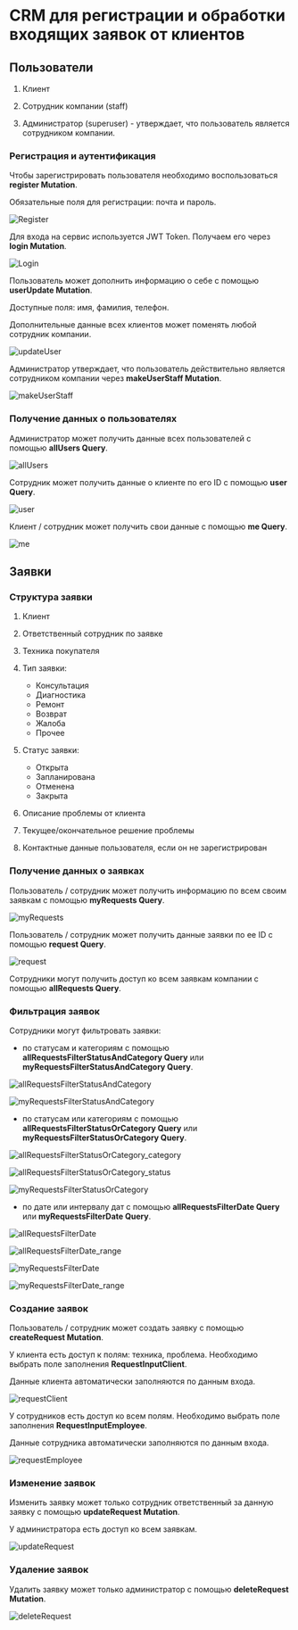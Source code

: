 # CRM для регистрации и обработки входящих заявок от клиентов

## Пользователи

1. Клиент

2. Сотрудник компании (staff)

3. Администратор (superuser) - утверждает, что пользователь является сотрудником компании.

### Регистрация и аутентификация

Чтобы зарегистрировать пользователя необходимо воспользоваться **register Mutation**.

Обязательные поля для регистрации: почта и пароль.

![Register](img/register.png)

Для входа на сервис используется JWT Token. Получаем его через **login Mutation**.

![Login](img/login.png)

Пользователь может дополнить информацию о себе с помощью **userUpdate Mutation**.

Доступные поля: имя, фамилия, телефон.

Дополнительные данные всех клиентов может поменять любой сотрудник компании.

![updateUser](img/updateUser.png)

Администратор утверждает, что пользователь действительно является сотрудником компании через **makeUserStaff Mutation**.

![makeUserStaff](img/makeUserStaff.png)

### Получение данных о пользователях

Администратор может получить данные всех пользователей с помощью **allUsers Query**.

![allUsers](img/allUsers.png)

Сотрудник может получить данные о клиенте по его ID c помощью **user Query**.

![user](img/user.png)

Клиент / сотрудник может получить свои данные с помощью **me Query**.

![me](img/me.png)

## Заявки

### Структура заявки

1. Клиент

2. Ответственный сотрудник по заявке

3. Техника покупателя

4. Тип заявки:

    - Консультация
    - Диагностика
    - Ремонт
    - Возврат
    - Жалоба
    - Прочее

5. Статус заявки:

    - Открыта
    - Запланирована
    - Отменена
    - Закрыта

6. Описание проблемы от клиента

7. Текущее/окончательное решение проблемы

8. Контактные данные пользователя, если он не зарегистрирован

### Получение данных о заявках

Пользователь / сотрудник может получить информацию по всем своим заявкам с помощью **myRequests Query**.

![myRequests](img/myRequests.png)

Пользователь / сотрудник может получить данные заявки по ее ID с помощью **request Query**.

![request](img/request.png)

Сотрудники могут получить доступ ко всем заявкам компании с помощью **allRequests Query**.

### Фильтрация заявок

Сотрудники могут фильтровать заявки:

- по статусам и категориям с помощью **allRequestsFilterStatusAndCategory Query** или **myRequestsFilterStatusAndCategory Query**.

![allRequestsFilterStatusAndCategory](img/allRequestsFilterStatusAndCategory.png)

![myRequestsFilterStatusAndCategory](img/myRequestsFilterStatusAndCategory.png)

- по статусам или категориям с помощью **allRequestsFilterStatusOrCategory Query** или **myRequestsFilterStatusOrCategory Query**.

![allRequestsFilterStatusOrCategory_category](img/allRequestsFilterStatusOrCategory_category.png)

![allRequestsFilterStatusOrCategory_status](img/allRequestsFilterStatusOrCategory_status.png)

![myRequestsFilterStatusOrCategory](img/myRequestsFilterStatusOrCategory.png)

- по дате или интервалу дат с помощью  **allRequestsFilterDate Query** или **myRequestsFilterDate Query**.

![allRequestsFilterDate](img/allRequestsFilterDate.png)

![allRequestsFilterDate_range](img/allRequestsFilterDate_range.png)

![myRequestsFilterDate](img/myRequestsFilterDate.png)

![myRequestsFilterDate_range](img/myRequestsFilterDate_range.png)

### Создание заявок

Пользователь / сотрудник может создать заявку с помощью **createRequest Mutation**.

У клиента есть доступ к полям: техника, проблема. Необходимо выбрать поле заполнения **RequestInputClient**.

Данные клиента автоматически заполняются по данным входа.

![requestClient](img/requestClient.png)

У сотрудников есть доступ ко всем полям. Необходимо выбрать поле заполнения **RequestInputEmployee**.

Данные сотрудника автоматически заполняются по данным входа.

![requestEmployee](img/requestEmployee.png)

### Изменение заявок

Изменить заявку может только сотрудник ответственный за данную заявку с помощью **updateRequest Mutation**.

У администратора есть доступ ко всем заявкам.

![updateRequest](img/updateRequest.png)

### Удаление заявок

Удалить заявку может только администратор с помощью **deleteRequest Mutation**.

![deleteRequest](img/deleteRequest.png)
